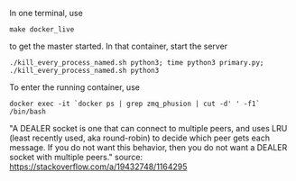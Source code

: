 
In one terminal, use

    make docker_live

to get the master started. In that container, start the server

    ./kill_every_process_named.sh python3; time python3 primary.py; ./kill_every_process_named.sh python3

To enter the running container, use

    docker exec -it `docker ps | grep zmq_phusion | cut -d' ' -f1` /bin/bash



"A DEALER socket is one that can connect to multiple peers, and uses LRU (least recently used, aka round-robin) to decide which peer gets each message. If you do not want this behavior, then you do not want a DEALER socket with multiple peers."
source: https://stackoverflow.com/a/19432748/1164295
